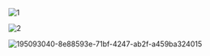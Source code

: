 ![1](https://user-images.githubusercontent.com/105069006/171213480-6695b6ae-6d2c-46a1-bc08-9bcf0bced432.png)

![2](https://user-images.githubusercontent.com/105069006/195093012-fb267ccb-3845-4752-b566-55989714eb4b.png)


![195093040-8e88593e-71bf-4247-ab2f-a459ba324015](https://user-images.githubusercontent.com/105069006/195135875-0348e5d0-6f66-4088-8eb2-625d52e67696.png)
